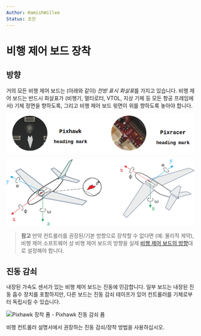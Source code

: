 ```yaml
---
Author: HamishWillee
Status: 초안
---
```


# 비행 제어 보드 장착

## 방향

거의 모든 비행 제어 보드는 (아래와 같이) *전방 표시 화살표*를 가지고 있습니다. 비행 제어 보드는 반드시 화살표가 (비행기, 멀티로터, VTOL, 지상 기체 등 모든 항공 프레임에서) 기체 정면을 향하도록, 그리고 비행 제어 보드 윗면이 위를 향하도록 놓아야 합니다.

![FC 방향 마크](../../images/fc_heading_mark_1.png)

![FC 방향](../../images/fc_orientation_1.png)

> **참고** 만약 컨트롤러를 권장된/기본 방향으로 장착할 수 없다면 (예: 물리적 제약), 비행 제어 소프트웨어 상 비행 제어 보드의 방향을 실제 [비행 제어 보드의 방향](../config/flight_controller_orientation.md)대로 설정해야 합니다.

## 진동 감쇠

내장된 가속도 센서가 있는 비행 제어 보드는 진동에 민감합니다. 일부 보드는 내장된 진동 흡수 장치를 포함하지만, 다른 보드는 진동 감쇠 테이프가 있어 컨트롤러를 기체로부터 독립시킬 수 있습니다.

![Pixhawk 장착 폼](../../images/3dr_anti_vibration_mounting_foam.png) - Pixhawk 진동 감쇠 폼

비행 컨트롤러 설명서에서 권장하는 진동 감쇠/장착 방법을 사용하십시오.